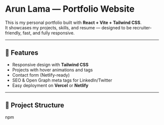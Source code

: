 # Arun Lama — Portfolio Website

This is my personal portfolio built with **React + Vite + Tailwind CSS**.  
It showcases my projects, skills, and resume — designed to be recruiter-friendly, fast, and fully responsive.

---

## 🚀 Features
- Responsive design with **Tailwind CSS**
- Projects with hover animations and tags
- Contact form (Netlify-ready)
- SEO & Open Graph meta tags for LinkedIn/Twitter
- Easy deployment on **Vercel** or **Netlify**

---

## 📂 Project Structure
npm